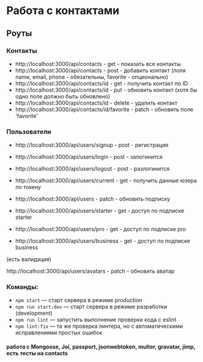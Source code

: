 # Работа с контактами

## Роуты

### Контакты

- http://localhost:3000/api/contacts - get - показать все контакты
- http://localhost:3000/api/contacts - post - добавить контакт (поля name, email, phone - обязательны, favorite - опционально)
- http://localhost:3000/api/contacts/id - get - получить контакт по ID
- http://localhost:3000/api/contacts/id - put - обновить контакт (хотя бы одно поле должно быть обновлено)
- http://localhost:3000/api/contacts/id - delete - удалить контакт
- http://localhost:3000/api/contacts/id/favorite - patch - обновить поле 'favorite'

### Пользователи

- http://localhost:3000/api/users/signup - post - регистрация
- http://localhost:3000/api/users/login - post - залогинится
- http://localhost:3000/api/users/logout - post - разлогинится
- http://localhost:3000/api/users/current - get - получить данные юзера по токену
- http://localhost:3000/api/users - patch - обновить подписку

- http://localhost:3000/api/users/starter - get - доступ по подписке starter
- http://localhost:3000/api/users/pro - get - доступ по подписке pro
- http://localhost:3000/api/users/business - get - доступ по подписке business

(есть валидация)

http://localhost:3000/api/users/avatars - patch - обновить аватар

### Команды:

- `npm start` &mdash; старт сервера в режиме production
- `npm run start:dev` &mdash; старт сервера в режиме разработки (development)
- `npm run lint` &mdash; запустить выполнение проверки кода с eslint
- `npm lint:fix` &mdash; та же проверка линтера, но с автоматическими исправлениями простых ошибок

#### работа с Mongoose, Joi, passport, jsonwebtoken, multer, gravatar, jimp, есть тесты на contacts
